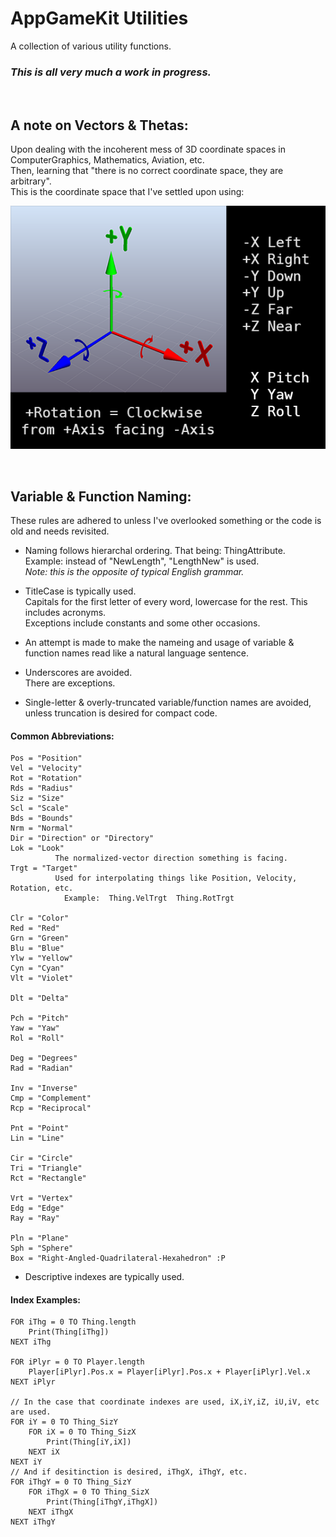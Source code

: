 # AppGameKit Utilities
A collection of various utility functions.

### ***This is all very much a work in progress.***
<br/>

## A note on Vectors & Thetas:
Upon dealing with the incoherent mess of 3D coordinate spaces in ComputerGraphics, Mathematics, Aviation, etc.<br/>
Then, learning that "there is no correct coordinate space, they are arbitrary".<br/>
This is the coordinate space that I've settled upon using:

![Coordinate System](README_Coordinate_System.png)

<br/>

## Variable & Function Naming:
These rules are adhered to unless I've overlooked something or the code is old and needs revisited.

* Naming follows hierarchal ordering. That being: ThingAttribute.<br/>
  Example: instead of "NewLength", "LengthNew" is used.<br/>
  *Note: this is the opposite of typical English grammar.*

* TitleCase is typically used.<br/>
  Capitals for the first letter of every word, lowercase for the rest. This includes acronyms.<br/>
  Exceptions include constants and some other occasions.

* An attempt is made to make the nameing and usage of variable & function names read like a natural language sentence.

* Underscores are avoided.<br/>
  There are exceptions.

* Single-letter & overly-truncated variable/function names are avoided, unless truncation is desired for compact code.<br/>
#### Common Abbreviations:
```
Pos = "Position"
Vel = "Velocity"
Rot = "Rotation"
Rds = "Radius"
Siz = "Size"
Scl = "Scale"
Bds = "Bounds"
Nrm = "Normal"
Dir = "Direction" or "Directory"
Lok = "Look"
          The normalized-vector direction something is facing.
Trgt = "Target"
          Used for interpolating things like Position, Velocity, Rotation, etc.  
            Example:  Thing.VelTrgt  Thing.RotTrgt

Clr = "Color"
Red = "Red"
Grn = "Green"
Blu = "Blue"
Ylw = "Yellow"
Cyn = "Cyan"
Vlt = "Violet"

Dlt = "Delta"

Pch = "Pitch"
Yaw = "Yaw"
Rol = "Roll"

Deg = "Degrees"
Rad = "Radian"

Inv = "Inverse"
Cmp = "Complement"
Rcp = "Reciprocal"

Pnt = "Point"
Lin = "Line"

Cir = "Circle"
Tri = "Triangle"
Rct = "Rectangle"

Vrt = "Vertex"
Edg = "Edge"
Ray = "Ray"

Pln = "Plane"
Sph = "Sphere"
Box = "Right-Angled-Quadrilateral-Hexahedron" :P
```

* Descriptive indexes are typically used.<br/>
#### Index Examples:
```
FOR iThg = 0 TO Thing.length
    Print(Thing[iThg])
NEXT iThg

FOR iPlyr = 0 TO Player.length
    Player[iPlyr].Pos.x = Player[iPlyr].Pos.x + Player[iPlyr].Vel.x
NEXT iPlyr

// In the case that coordinate indexes are used, iX,iY,iZ, iU,iV, etc are used.
FOR iY = 0 TO Thing_SizY
    FOR iX = 0 TO Thing_SizX
        Print(Thing[iY,iX])
    NEXT iX
NEXT iY
// And if desitinction is desired, iThgX, iThgY, etc.
FOR iThgY = 0 TO Thing_SizY
    FOR iThgX = 0 TO Thing_SizX
        Print(Thing[iThgY,iThgX])
    NEXT iThgX
NEXT iThgY
```
